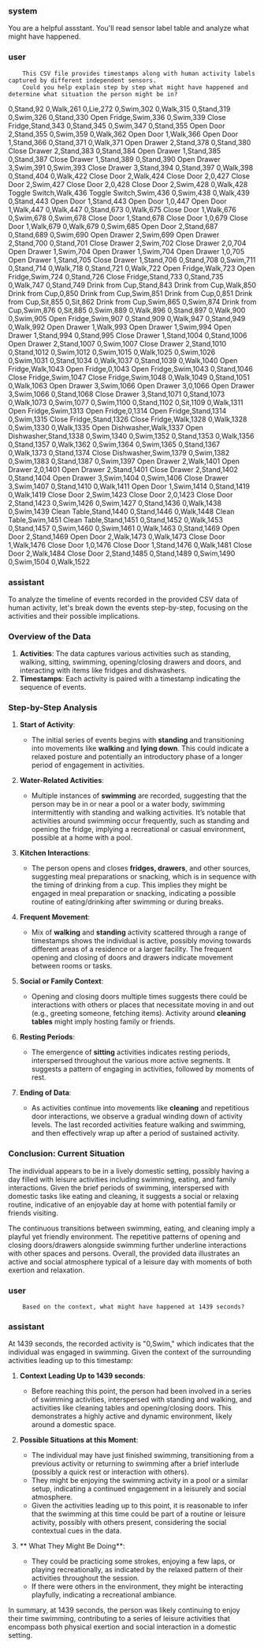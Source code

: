 ### system
You are a helpful assstant. You'll read sensor label table and analyze what might have happened.
### user

        This CSV file provides timestamps along with human activity labels captured by different independent sensors.
        Could you help explain step by step what might have happened and determine what situation the person might be in?
    
0,Stand,92
0,Walk,261
0,Lie,272
0,Swim,302
0,Walk,315
0,Stand,319
0,Swim,326
0,Stand,330
Open Fridge,Swim,336
0,Swim,339
Close Fridge,Stand,343
0,Stand,345
0,Swim,347
0,Stand,355
Open Door 2,Stand,355
0,Swim,359
0,Walk,362
Open Door 1,Walk,366
Open Door 1,Stand,366
0,Stand,371
0,Walk,371
Open Drawer 2,Stand,378
0,Stand,380
Close Drawer 2,Stand,383
0,Stand,384
Open Drawer 1,Stand,385
0,Stand,387
Close Drawer 1,Stand,389
0,Stand,390
Open Drawer 3,Swim,391
0,Swim,393
Close Drawer 3,Stand,394
0,Stand,397
0,Walk,398
0,Stand,404
0,Walk,422
Close Door 2,Walk,424
Close Door 2,0,427
Close Door 2,Swim,427
Close Door 2,0,428
Close Door 2,Swim,428
0,Walk,428
Toggle Switch,Walk,436
Toggle Switch,Swim,436
0,Swim,438
0,Walk,439
0,Stand,443
Open Door 1,Stand,443
Open Door 1,0,447
Open Door 1,Walk,447
0,Walk,447
0,Stand,673
0,Walk,675
Close Door 1,Walk,676
0,Swim,678
0,Swim,678
Close Door 1,Stand,678
Close Door 1,0,679
Close Door 1,Walk,679
0,Walk,679
0,Swim,685
Open Door 2,Stand,687
0,Stand,689
0,Swim,690
Open Drawer 2,Swim,699
Open Drawer 2,Stand,700
0,Stand,701
Close Drawer 2,Swim,702
Close Drawer 2,0,704
Open Drawer 1,Swim,704
Open Drawer 1,Swim,704
Open Drawer 1,0,705
Open Drawer 1,Stand,705
Close Drawer 1,Stand,706
0,Stand,708
0,Swim,711
0,Stand,714
0,Walk,718
0,Stand,721
0,Walk,722
Open Fridge,Walk,723
Open Fridge,Swim,724
0,Stand,726
Close Fridge,Stand,733
0,Stand,735
0,Walk,747
0,Stand,749
Drink from Cup,Stand,843
Drink from Cup,Walk,850
Drink from Cup,0,850
Drink from Cup,Swim,851
Drink from Cup,0,851
Drink from Cup,Sit,855
0,Sit,862
Drink from Cup,Swim,865
0,Swim,874
Drink from Cup,Swim,876
0,Sit,885
0,Swim,889
0,Walk,896
0,Stand,897
0,Walk,900
0,Swim,905
Open Fridge,Swim,907
0,Stand,909
0,Walk,947
0,Stand,949
0,Walk,992
Open Drawer 1,Walk,993
Open Drawer 1,Swim,994
Open Drawer 1,Stand,994
0,Stand,995
Close Drawer 1,Stand,1004
0,Stand,1006
Open Drawer 2,Stand,1007
0,Swim,1007
Close Drawer 2,Stand,1010
0,Stand,1012
0,Swim,1012
0,Swim,1015
0,Walk,1025
0,Swim,1026
0,Swim,1031
0,Stand,1034
0,Walk,1037
0,Stand,1039
0,Walk,1040
Open Fridge,Walk,1043
Open Fridge,0,1043
Open Fridge,Swim,1043
0,Stand,1046
Close Fridge,Swim,1047
Close Fridge,Swim,1048
0,Walk,1049
0,Stand,1051
0,Walk,1063
Open Drawer 3,Swim,1066
Open Drawer 3,0,1066
Open Drawer 3,Swim,1066
0,Stand,1068
Close Drawer 3,Stand,1071
0,Stand,1073
0,Walk,1073
0,Swim,1077
0,Swim,1100
0,Stand,1102
0,Sit,1109
0,Walk,1311
Open Fridge,Swim,1313
Open Fridge,0,1314
Open Fridge,Stand,1314
0,Swim,1315
Close Fridge,Stand,1326
Close Fridge,Walk,1328
0,Walk,1328
0,Swim,1330
0,Walk,1335
Open Dishwasher,Walk,1337
Open Dishwasher,Stand,1338
0,Swim,1340
0,Swim,1352
0,Stand,1353
0,Walk,1356
0,Stand,1357
0,Walk,1362
0,Swim,1364
0,Swim,1365
0,Stand,1367
0,Walk,1373
0,Stand,1374
Close Dishwasher,Swim,1379
0,Swim,1382
0,Swim,1383
0,Stand,1387
0,Swim,1397
Open Drawer 2,Walk,1401
Open Drawer 2,0,1401
Open Drawer 2,Stand,1401
Close Drawer 2,Stand,1402
0,Stand,1404
Open Drawer 3,Swim,1404
0,Swim,1406
Close Drawer 3,Swim,1407
0,Stand,1410
0,Walk,1411
Open Door 1,Swim,1414
0,Stand,1419
0,Walk,1419
Close Door 2,Swim,1423
Close Door 2,0,1423
Close Door 2,Stand,1423
0,Swim,1426
0,Swim,1427
0,Stand,1436
0,Walk,1438
0,Swim,1439
Clean Table,Stand,1440
0,Stand,1446
0,Walk,1448
Clean Table,Swim,1451
Clean Table,Stand,1451
0,Stand,1452
0,Walk,1453
0,Stand,1457
0,Swim,1460
0,Swim,1461
0,Walk,1463
0,Stand,1469
Open Door 2,Stand,1469
Open Door 2,Walk,1473
0,Walk,1473
Close Door 1,Walk,1476
Close Door 1,0,1476
Close Door 1,Stand,1476
0,Walk,1481
Close Door 2,Walk,1484
Close Door 2,Stand,1485
0,Stand,1489
0,Swim,1490
0,Swim,1504
0,Walk,1522

### assistant
To analyze the timeline of events recorded in the provided CSV data of human activity, let's break down the events step-by-step, focusing on the activities and their possible implications.

### Overview of the Data
1. **Activities**: The data captures various activities such as standing, walking, sitting, swimming, opening/closing drawers and doors, and interacting with items like fridges and dishwashers. 
2. **Timestamps**: Each activity is paired with a timestamp indicating the sequence of events.

### Step-by-Step Analysis

1. **Start of Activity**:
   - The initial series of events begins with **standing** and transitioning into movements like **walking** and **lying down**. This could indicate a relaxed posture and potentially an introductory phase of a longer period of engagement in activities.

2. **Water-Related Activities**:
   - Multiple instances of **swimming** are recorded, suggesting that the person may be in or near a pool or a water body, swimming intermittently with standing and walking activities. It’s notable that activities around swimming occur frequently, such as standing and opening the fridge, implying a recreational or casual environment, possible at a home with a pool.

3. **Kitchen Interactions**:
   - The person opens and closes **fridges, drawers**, and other sources, suggesting meal preparations or snacking, which is in sequence with the timing of drinking from a cup. This implies they might be engaged in meal preparation or snacking, indicating a possible routine of eating/drinking after swimming or during breaks.
   
4. **Frequent Movement**:
   - Mix of **walking** and **standing** activity scattered through a range of timestamps shows the individual is active, possibly moving towards different areas of a residence or a larger facility. The frequent opening and closing of doors and drawers indicate movement between rooms or tasks.

5. **Social or Family Context**:
   - Opening and closing doors multiple times suggests there could be interactions with others or places that necessitate moving in and out (e.g., greeting someone, fetching items). Activity around **cleaning tables** might imply hosting family or friends.
  
6. **Resting Periods**:
   - The emergence of **sitting** activities indicates resting periods, interspersed throughout the various more active segments. It suggests a pattern of engaging in activities, followed by moments of rest.

7. **Ending of Data**:
   - As activities continue into movements like **cleaning** and repetitious door interactions, we observe a gradual winding down of activity levels. The last recorded activities feature walking and swimming, and then effectively wrap up after a period of sustained activity.

### Conclusion: Current Situation
The individual appears to be in a lively domestic setting, possibly having a day filled with leisure activities including swimming, eating, and family interactions. Given the brief periods of swimming, interspersed with domestic tasks like eating and cleaning, it suggests a social or relaxing routine, indicative of an enjoyable day at home with potential family or friends visiting.

The continuous transitions between swimming, eating, and cleaning imply a playful yet friendly environment. The repetitive patterns of opening and closing doors/drawers alongside swimming further underline interactions with other spaces and persons. Overall, the provided data illustrates an active and social atmosphere typical of a leisure day with moments of both exertion and relaxation.
### user

        Based on the context, what might have happened at 1439 seconds?
    
### assistant
At 1439 seconds, the recorded activity is "0,Swim," which indicates that the individual was engaged in swimming. Given the context of the surrounding activities leading up to this timestamp:

1. **Context Leading Up to 1439 seconds**:
   - Before reaching this point, the person had been involved in a series of swimming activities, interspersed with standing and walking, and activities like cleaning tables and opening/closing doors. This demonstrates a highly active and dynamic environment, likely around a domestic space.

2. **Possible Situations at this Moment**:
   - The individual may have just finished swimming, transitioning from a previous activity or returning to swimming after a brief interlude (possibly a quick rest or interaction with others).
   - They might be enjoying the swimming activity in a pool or a similar setup, indicating a continued engagement in a leisurely and social atmosphere.
   - Given the activities leading up to this point, it is reasonable to infer that the swimming at this time could be part of a routine or leisure activity, possibly with others present, considering the social contextual cues in the data.

3. ** What They Might Be Doing**:
   - They could be practicing some strokes, enjoying a few laps, or playing recreationally, as indicated by the relaxed pattern of their activities throughout the session.
   - If there were others in the environment, they might be interacting playfully, indicating a recreational ambiance.

In summary, at 1439 seconds, the person was likely continuing to enjoy their time swimming, contributing to a series of leisure activities that encompass both physical exertion and social interaction in a domestic setting.
